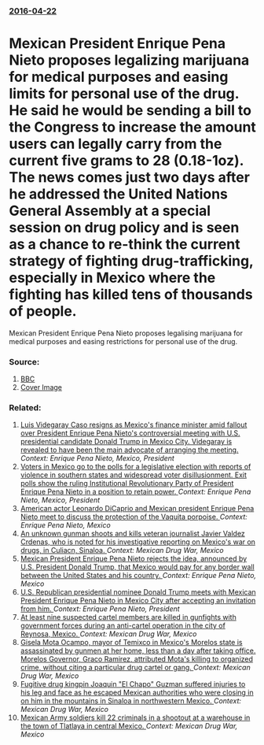 ### [2016-04-22](/news/2016/04/22/index.md)

# Mexican President Enrique Pena Nieto proposes legalizing marijuana for medical purposes and easing limits for personal use of the drug. He said he would be sending a bill to the Congress to increase the amount users can legally carry from the current five grams to 28 (0.18-1oz). The news comes just two days after he addressed the United Nations General Assembly at a special session on drug policy and is seen as a chance to re-think the current strategy of fighting drug-trafficking, especially in Mexico where the fighting has killed tens of thousands of people. 

Mexican President Enrique Pena Nieto proposes legalising marijuana for medical purposes and easing restrictions for personal use of the drug.


### Source:

1. [BBC](http://www.bbc.com/news/world-latin-america-36107947)
1. [Cover Image](http://ichef-1.bbci.co.uk/news/1024/cpsprodpb/FFEE/production/_89381556_9d2900af-c639-4114-ab79-e4298b0f4af5.jpg)

### Related:

1. [Luis Videgaray Caso resigns as Mexico's finance minister amid fallout over President Enrique Pena Nieto's controversial meeting with U.S. presidential candidate Donald Trump in Mexico City. Videgaray is revealed to have been the main advocate of arranging the meeting. ](/news/2016/09/7/luis-videgaray-caso-resigns-as-mexico-s-finance-minister-amid-fallout-over-president-enrique-pea-a-nieto-s-controversial-meeting-with-u-s-p.md) _Context: Enrique Pena Nieto, Mexico, President_
2. [Voters in Mexico go to the polls for a legislative election with reports of violence in southern states and widespread voter disillusionment. Exit polls show the ruling Institutional Revolutionary Party of President Enrique Pena Nieto in a position to retain power. ](/news/2015/06/7/voters-in-mexico-go-to-the-polls-for-a-legislative-election-with-reports-of-violence-in-southern-states-and-widespread-voter-disillusionment.md) _Context: Enrique Pena Nieto, Mexico, President_
3. [American actor Leonardo DiCaprio and Mexican president Enrique Pena Nieto meet to discuss the protection of the Vaquita porpoise. ](/news/2017/06/8/american-actor-leonardo-dicaprio-and-mexican-president-enrique-pea-a-nieto-meet-to-discuss-the-protection-of-the-vaquita-porpoise.md) _Context: Enrique Pena Nieto, Mexico_
4. [An unknown gunman shoots and kills veteran journalist Javier Valdez Crdenas, who is noted for his investigative reporting on Mexico's war on drugs, in Culiacn, Sinaloa. ](/news/2017/05/15/an-unknown-gunman-shoots-and-kills-veteran-journalist-javier-valdez-cardenas-who-is-noted-for-his-investigative-reporting-on-mexico-s-war-o.md) _Context: Mexican Drug War, Mexico_
5. [Mexican President Enrique Pena Nieto rejects the idea, announced by U.S. President Donald Trump, that Mexico would pay for any border wall between the United States and his country. ](/news/2017/01/25/mexican-president-enrique-pea-a-nieto-rejects-the-idea-announced-by-u-s-president-donald-trump-that-mexico-would-pay-for-any-border-wall.md) _Context: Enrique Pena Nieto, Mexico_
6. [U.S. Republican presidential nominee Donald Trump meets with Mexican President Enrique Pena Nieto in Mexico City after accepting an invitation from him. ](/news/2016/08/31/u-s-republican-presidential-nominee-donald-trump-meets-with-mexican-president-enrique-pea-a-nieto-in-mexico-city-after-accepting-an-invitat.md) _Context: Enrique Pena Nieto, President_
7. [At least nine suspected cartel members are killed in gunfights with government forces during an anti-cartel operation in the city of Reynosa, Mexico. ](/news/2016/03/14/at-least-nine-suspected-cartel-members-are-killed-in-gunfights-with-government-forces-during-an-anti-cartel-operation-in-the-city-of-reynosa.md) _Context: Mexican Drug War, Mexico_
8. [Gisela Mota Ocampo, mayor of Temixco in Mexico's Morelos state is assassinated by gunmen at her home, less than a day after taking office. Morelos Governor, Graco Ramirez, attributed Mota's killing to organized crime, without citing a particular drug cartel or gang. ](/news/2016/01/2/gisela-mota-ocampo-mayor-of-temixco-in-mexico-s-morelos-state-is-assassinated-by-gunmen-at-her-home-less-than-a-day-after-taking-office-m.md) _Context: Mexican Drug War, Mexico_
9. [Fugitive drug kingpin Joaquin "El Chapo" Guzman suffered injuries to his leg and face as he escaped Mexican authorities who were closing in on him in the mountains in Sinaloa in northwestern Mexico. ](/news/2015/10/17/fugitive-drug-kingpin-joaquan-el-chapo-guzma-n-suffered-injuries-to-his-leg-and-face-as-he-escaped-mexican-authorities-who-were-closing-i.md) _Context: Mexican Drug War, Mexico_
10. [Mexican Army soldiers kill 22 criminals in a shootout at a warehouse in the town of Tlatlaya in central Mexico. ](/news/2014/06/30/mexican-army-soldiers-kill-22-criminals-in-a-shootout-at-a-warehouse-in-the-town-of-tlatlaya-in-central-mexico.md) _Context: Mexican Drug War, Mexico_
